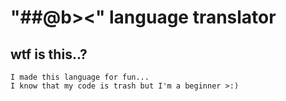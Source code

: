 # "##@b><" language translator

## wtf is this..?

    I made this language for fun...
    I know that my code is trash but I'm a beginner >:)
